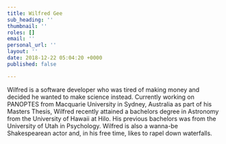 ```yaml
---
title: Wilfred Gee
sub_heading: ''
thumbnail: ''
roles: []
email: ''
personal_url: ''
layout: ''
date: 2018-12-22 05:04:20 +0000
published: false

---
```

Wilfred is a software developer who was tired of making money and decided he wanted to make science instead. Currently working on PANOPTES from Macquarie University in Sydney, Australia as part of his Masters Thesis, Wilfred recently attained a bachelors degree in Astronomy from the University of Hawaii at Hilo. His previous bachelors was from the University of Utah in Psychology. Wilfred is also a wanna-be Shakespearean actor and, in his free time, likes to rapel down waterfalls.
